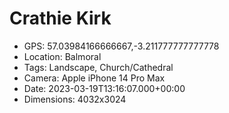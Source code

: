 # Crathie Kirk

- GPS: 57.03984166666667,-3.211777777777778
- Location: Balmoral
- Tags: Landscape, Church/Cathedral
- Camera: Apple iPhone 14 Pro Max
- Date: 2023-03-19T13:16:07.000+00:00
- Dimensions: 4032x3024
